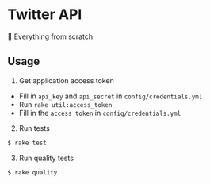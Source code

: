 # Twitter API

:hammer: Everything from scratch

## Usage

1. Get application access token

  - Fill in `api_key` and `api_secret` in `config/credentials.yml`
  - Run `rake util:access_token`
  - Fill in the `access_token` in `config/credentials.yml`

2. Run tests

  ```bash
  $ rake test
  ```

3. Run quality tests

  ```bash
  $ rake quality
  ```
